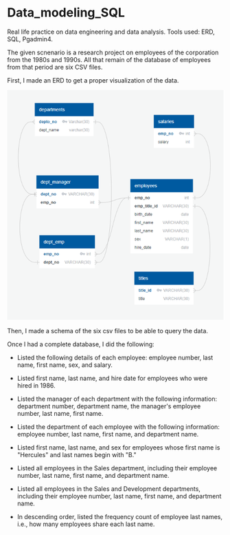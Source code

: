 # Data_modeling_SQL
Real life practice on data engineering and data analysis. Tools used: ERD, SQL, Pgadmin4.

The given scnenario is a research project on employees of the corporation from the 1980s and 1990s. All that remain of the database of employees from that period are six CSV files.

First, I made an ERD to get a proper visualization of the data.

![ERD.png](EmployeeSQL/ERD.png)

Then, I made a schema of the six csv files to be able to query the data.

Once I had a complete database, I did the following:

* Listed the following details of each employee: employee number, last name, first name, sex, and salary.

* Listed first name, last name, and hire date for employees who were hired in 1986.

* Listed the manager of each department with the following information: department number, department name, the manager's employee number, last name, first name.

* Listed the department of each employee with the following information: employee number, last name, first name, and department name.

* Listed first name, last name, and sex for employees whose first name is "Hercules" and last names begin with "B."

* Listed all employees in the Sales department, including their employee number, last name, first name, and department name.

* Listed all employees in the Sales and Development departments, including their employee number, last name, first name, and department name.

* In descending order, listed the frequency count of employee last names, i.e., how many employees share each last name.
